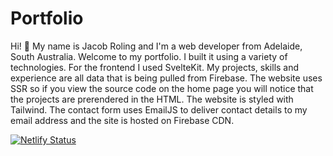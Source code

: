 # Portfolio

Hi! 👋 My name is Jacob Roling and I'm a web developer from Adelaide, South Australia. Welcome to my portfolio. I built it using a variety of technologies. For the frontend I used SvelteKit. My projects, skills and experience are all data that is being pulled from Firebase. The website uses SSR so if you view the source code on the home page you will notice that the projects are prerendered in the HTML. The website is styled with Tailwind. The contact form uses EmailJS to deliver contact details to my email address and the site is hosted on Firebase CDN.

[![Netlify Status](https://api.netlify.com/api/v1/badges/07d7387e-a989-4ff5-acc9-adb4330ff887/deploy-status)](https://app.netlify.com/sites/jacobroling/deploys)